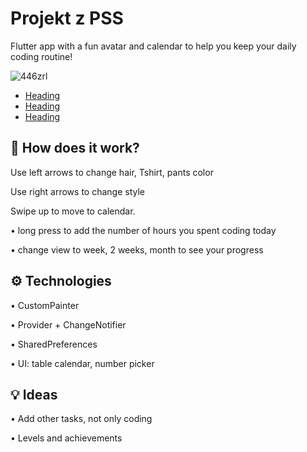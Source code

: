 
# Projekt z PSS

Flutter app with a fun avatar and calendar to help you keep your daily coding routine!

![446zrl](https://user-images.githubusercontent.com/64398325/83942454-be4f9700-a7f3-11ea-8d06-c5069712cf87.gif)

- [Heading](#heading)
- [Heading](#heading-1)
- [Heading](#heading-2)

## 🧐 How does it work?

Use left arrows to change hair, Tshirt, pants color

Use right arrows to change style

Swipe up to move to calendar.

  • long press to add the number of hours you spent coding today
  
  • change view to week, 2 weeks, month to see your progress

## ⚙️ Technologies 
  • CustomPainter 
  
  •	Provider + ChangeNotifier
  
  •	SharedPreferences
  
  •	UI: table calendar, number picker
  
 ## 💡 Ideas
  • Add other tasks, not only coding
  
  • Levels and achievements
  
  
